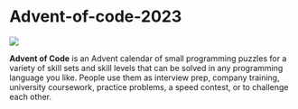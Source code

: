 # Advent-of-code-2023

![](https://img.shields.io/badge/2023%20⭐-0-yellow)

**Advent of Code** is an Advent calendar of small programming puzzles for a variety of skill sets and skill levels that can be solved in any programming language you like. People use them as interview prep, company training, university coursework, practice problems, a speed contest, or to challenge each other.